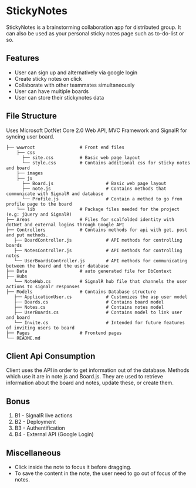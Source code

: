 # StickyNotes
StickyNotes is a brainstorming collaboration app for distributed group. It can also be used as your personal sticky notes page such as to-do-list or so. 

## Features
- User can sign up and alternatively via google login
- Create sticky notes on click
- Collaborate with other teammates simultaneously
- User can have multiple boards 
- User can store their stickynotes data 

## File Structure
Uses Microsoft DotNet Core 2.0 Web API, MVC Framework and SignalR for syncing user board. 

                
    ├── wwwroot                 # Front end files 
        ├── css 
          ├── site.css          # Basic web page layout 
          └── style.css         # Contains additional css for sticky notes and board 
        ├── images 
        ├── js 
          ├── Board.js                    # Basic web page layout 
          ├── note.js                     # Contains methods that communicate with SignalR and database
          └── Profile.js                  # Contain a method to go from profile page to the board 
        └── lib                 # Package files needed for the project (e.g: jQuery and SignalR)
    ├── Areas                   # Files for scalfolded identity with dotNet and external logins through Google API
    ├── Controllers             # Contains methods for api with get, post and put methods. 
       ├── BoardController.js             # API methods for controlling boards 
       ├── NotesController.js             # API methods for controlling notes 
       └── UserBoardsController.js        # API methods for communicating between the board and the user database 
    ├── Data                    # auto generated file for DbContext
    ├── Hubs                   
       └── NoteHub.cs           # SignalR hub file that channels the user actions to signalr responses
    ├── Models                  # Contains Database structure
       ├── ApplicationUser.cs             # Customizes the asp user model 
       ├── Boards.cs                      # Contains board model 
       ├── Notes.cs                       # Contains notes model
       ├── UserBoards.cs                  # Contains model to link user and board 
       └── Invite.cs                      # Intended for future features of inviting users to board
    ├── Pages                   # Frontend pages 
    └── README.md
    
   ## Client Api Consumption
   Client uses the API in order to get information out of the database. Methods which use it are in note.js and Board.js. They are used to retrieve information about the board and notes, update these, or create them.
   
   
   ## Bonus
   
   1. B1 - SignalR live actions
   2. B2 - Deployment
   3. B3 - Authentification
   4. B4 - External API (Google Login)
   
   
   ## Miscellaneous
   - Click inside the note to focus it before dragging.
   - To save the content in the note, the user need to go out of focus of the notes.
   
   
